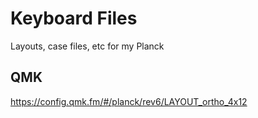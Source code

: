# Keyboard Files

Layouts, case files, etc for my Planck

## QMK

https://config.qmk.fm/#/planck/rev6/LAYOUT_ortho_4x12

